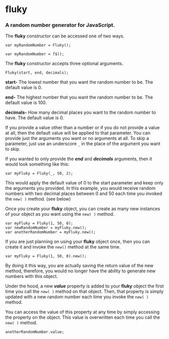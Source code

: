 # fluky
### A random number generator for JavaScript.
The **fluky** constructor can be accessed one of two ways.

```
var myRandomNumber = Fluky();
```

```
var myRandomNumber = f$();
```

The **fluky** constructor accepts three optional arguments.

```
Fluky(start, end, decimals);
```

**start-** The lowest number that you want the random number to be. The default value is 0.

**end-** The highest number that you want the random number to be. The default value is 100.

**decimals-** How many decimal places you want to the random number to have. The default value is 0.

If you provide a value other than a number or if you do not provide a value at all, then the default value will be applied to that parameter. You can provide just the arguments you want or no arguments at all. To skip a parameter, just use an underscore `_` in the place of the argument you want to skip.

If you wanted to only provide the ***end*** and ***decimals*** arguments, then it would look something like this:

```
var myFluky = Fluky(_, 50, 2);
```

This would apply the default value of 0 to the start parameter and keep only the arguments you provided. In this example, you would receive random numbers with two decimal places between 0 and 50 each time you invoked the `new( )` method. (see below)

Once you create your **fluky** object, you can create as many new instances of your object as you want using the `new( )` method.

```
var myFluky = Fluky(1, 50, 0);
var newRandomNumber = myFluky.new();
var anotherRandomNumber = myFluky.new();
```
If you are just planning on using your **fluky** object once, then you can create it and invoke the `new()` method at the same time.

```
var myFluky = Fluky(1, 50, 0).new();
```

By doing it this way, you are actually saving the return value of the new method, therefore, you would no longer have the ability to generate new numbers with this object.

Under the hood, a new ***value*** property is added to your **fluky** object the first time you call the `new( )` method on that object. Then, that property is simply updated with a new random number each time you invoke the `new( )` method.

You can access the value of this property at any time by simply accessing the property on the object. This value is overwritten each time you call the `new( )` method.

```
anotherRandomNumber.value;
```

